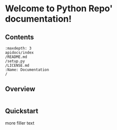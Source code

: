 # Welcome to Python Repo' documentation!

## Contents

```{toctree}
:maxdepth: 3
apidocs/index
/README.md
/setup.py
/LICENSE.md
:Name: Documentation
/
```

## Overview

```{autosummary}
```


## Quickstart

more filler text
